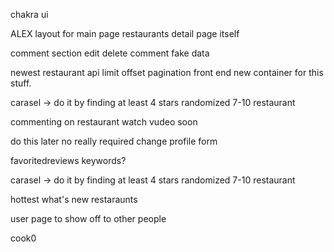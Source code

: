 chakra ui

ALEX
layout for main page
restaurants detail page itself


comment section
edit delete comment
fake data

newest restaurant api limit offset pagination front end new container for this stuff.



carasel -> do it by finding at least 4 stars randomized 7-10 restaurant 




commenting on restaurant watch vudeo soon



do this later no really required
change profile form

favoritedreviews
keywords?

carasel -> do it by finding at least 4 stars randomized 7-10 restaurant 



hottest what's new restaraunts

user page to show off to other people


cook0





